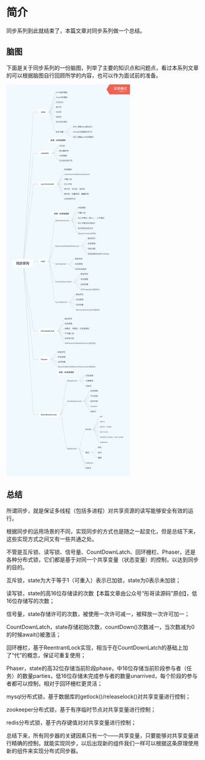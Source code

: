 # 简介

同步系列到此就结束了，本篇文章对同步系列做一个总结。

## 脑图

下面是关于同步系列的一份脑图，列举了主要的知识点和问题点，看过本系列文章的可以根据脑图自行回顾所学的内容，也可以作为面试前的准备。

![图片](../../../sources\img\wrwqddsdss.png)

## 总结

所谓同步，就是保证多线程（包括多进程）对共享资源的读写能够安全有效的运行。

根据同步的运用场景的不同，实现同步的方式也是随之一起变化，但是总结下来，这些实现方式之间又有一些共通之处。

不管是互斥锁、读写锁、信号量、CountDownLatch、回环栅栏、Phaser，还是各种分布式锁，它们都是基于对同一个共享变量（状态变量）的控制，以达到同步的目的。

互斥锁，state为大于等于1（可重入）表示已加锁，state为0表示未加锁；

读写锁，state的高16位存储读的次数【本篇文章由公众号“彤哥读源码”原创】，低16位存储写的次数；

信号量，state存储许可的次数，被使用一次许可减一，被释放一次许可加一；

CountDownLatch，state存储初始次数，countDown()次数减一，当次数减为0的时候await()被激活；

回环栅栏，基于ReentrantLock实现，相当于在CountDownLatch的基础上加了“代”的概念，保证可重复使用；

Phaser，state的高32位存储当前阶段phase，中16位存储当前阶段参与者（任务）的数量parties，低16位存储未完成参与者的数量unarrived，每个阶段的参与者都可以控制，相对于回环栅栏更灵活；

mysql分布式锁，基于数据库的getlock()/releaselock()对共享变量进行控制；

zookeeper分布式锁，基于有序临时节点对共享变量进行控制；

redis分布式锁，基于内存键值对对共享变量进行控制；

总结下来，所有同步器的关键因素只有一个——共享变量，只要能够对共享变量进行精确的控制，就能实现同步，以后出现新的组件我们一样可以根据这条原理使用新的组件来实现分布式同步器。